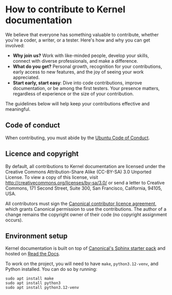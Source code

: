# How to contribute to Kernel documentation

We believe that everyone has something valuable to contribute, whether you're a coder, a writer, or a tester. Here's how and why you can get involved:

- **Why join us?** Work with like-minded people, develop your skills, connect with diverse professionals, and make a difference.
- **What do you get?** Personal growth, recognition for your contributions, early access to new features, and the joy of seeing your work appreciated.
- **Start early, start easy**: Dive into code contributions, improve documentation, or be among the first testers. Your presence matters, regardless of experience or the size of your contribution.

The guidelines below will help keep your contributions effective and meaningful.

## Code of conduct

When contributing, you must abide by the [Ubuntu Code of Conduct](https://ubuntu.com/community/ethos/code-of-conduct).

## Licence and copyright

By default, all contributions to Kernel documentation are licensed under the Creative Commons Attribution-Share Alike (CC-BY-SA) 3.0 Unported License. To view a copy of this license, visit http://creativecommons.org/licenses/by-sa/3.0/ or send a letter to Creative Commons, 171 Second Street, Suite 300, San Francisco, California, 94105, USA.

All contributors must sign the [Canonical contributor licence agreement](https://ubuntu.com/legal/contributors), which grants Canonical permission to use the contributions. The author of a change remains the copyright owner of their code (no copyright assignment occurs).

## Environment setup

Kernel documentation is built on top of
[Canonical's Sphinx starter pack](https://github.com/canonical/sphinx-docs-starter-pack)
and hosted on [Read the Docs](https://about.readthedocs.com/).

To work on the project, you will need to have `make`, `python3.12-venv`, and
Python installed. You can do so by running:

```{code-block} console
sudo apt install make
sudo apt install python3
sudo apt install python3.12-venv
```

<!--
## Submissions

If you want to address an issue or a bug in Kernel documentation, notify in advance the people involved to avoid confusion; also, reference the issue or bug number when you submit the changes.

- Fork [our GitHub repository](https://github.com/canonical/Kernel documentation) and add the changes to your fork, properly structuring your commits, providing detailed commit messages, and signing your commits.

- Make sure the updated project builds and runs without warnings or errors; this includes linting, documentation, code, and tests.

- Submit the changes as a [pull request (PR)](https://documentation.github.com/en/pull-requests/collaborating-with-pull-requests/proposing-changes-to-your-work-with-pull-requests/creating-a-pull-request-from-a-fork).

Your changes will be reviewed in due time; if approved, they will eventually be merged.

### Describing pull requests

To be properly considered, reviewed, and merged, your pull request must provide the following details:

- **Title**: Summarise the change in a short, descriptive title.
- **Description**: Explain the problem that your pull request solves. Mention any new features, bug fixes, or refactoring.
- **Relevant issues**: Reference any [related issues, pull requests, and repositories](https://documentation.github.com/en/get-started/writing-on-github/working-with-advanced-formatting/autolinked-references-and-urls).
- **Testing**: Explain whether new or updated tests are included.
- **Reversibility**: If you propose decisions that may be costly to reverse, list the reasons and suggest steps to reverse the changes if necessary.

### Commit structure and messages

Use separate commits for each logical change, and for changes to different components. Prefix your commit messages with the names of components they affect, using the code tree structure. For example, start a commit that updates the Kernel documentation service with `Kernel documentation/service:`.

Use [conventional commits](https://www.conventionalcommits.org/) to ensure consistency across the project:

```none
Ensure correct permissions and ownership for the content mounts

* Work around an Kernel documentation issue regarding empty dirs: https://github.com/canonical/Kernel documentation/issues/12345

* Ensure the source directory is owned by the user running a container.

Links:
- ...
- ...
```

Such structure makes it easier to review contributions and simplifies porting fixes to other branches.

### Signing commits

To improve contribution tracking, we use the developer certificate of origin ([DCO 1.1](https://developercertificate.org/)) and require a "sign-off" for any changes going into each branch.

The sign-off is a simple line at the end of the commit message certifying that you wrote it or have the right to commit it as an open-source contribution.

To sign off on a commit, use the `--signoff` option in `git commit`.

## Code

### Formatting and linting

Kernel documentation relies on these formatting and linting tools:

- [TODO: Tool 1](http://example.com)
- [TODO: Tool 2](http://example.com)

To configure and run them:

```bash
TODO: lint command 1
TODO: lint command 2
```

### Structure

- **Check linked code elements**: Ensure coupled code elements, files, and directories are adjacent. For instance, store test data close to the corresponding test code.
- **Group variable declaration and initialisation**: Declare and initialise variables together to improve code organisation and readability.
- **Split large expressions**: Break down large expressions into smaller self-explanatory parts. Use multiple variables where appropriate to make the code more understandable and choose names that reflect their purpose.
- **Use blank lines for logical separation**: Insert a blank line between two logically separate sections of code to improve its structure and readability.
- **Avoid nested conditions**: Avoid nesting conditions to improve readability and maintainability.
- **Remove dead code and redundant comments**: Drop unused or obsolete code and comments to promote a cleaner code base and reduce confusion.
- **Normalise symmetries**: Treat identical operations consistently, using a uniform approach to improve consistency and readability.

### Best practices

## Tests

All code contributions must include tests.

To run the tests locally before submitting your changes:

```bash
TODO: test command 1
TODO: test command 2
```

## Documentation

Kernel documentation's documentation is stored in the `DOCDIR` directory of the repository. It is based on the [Canonical starter pack](https://canonical-starter-pack.readthedocumentation-hosted.com/latest/) and hosted on [Read the documentation](https://about.readthedocumentation.com/).

For general guidance, refer to the [starter pack guide](https://canonical-starter-pack.readthedocumentation-hosted.com/latest/).

For syntax help and guidelines, refer to the [Canonical style guides](https://canonical-documentation-with-sphinx-and-readthedocumentationcom.readthedocumentation-hosted.com/#style-guides).

In structuring, the documentation employs the [Diátaxis](https://diataxis.fr/) approach.

To run the documentation locally before submitting your changes:

```bash
make run
```

### Automatic checks

GitHub runs automatic checks on the documentation to verify spelling, validate links, and suggest inclusive language.

You can (and should) run the same checks locally:

```bash
make spelling
make linkcheck
make woke
```
-->